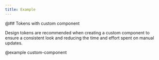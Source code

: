 ```yaml
---
title: Example
---
```


@## Tokens with custom component

Design tokens are recommended when creating a custom component to ensure a consistent look and reducing the time and effort spent on manual updates.

@example custom-component